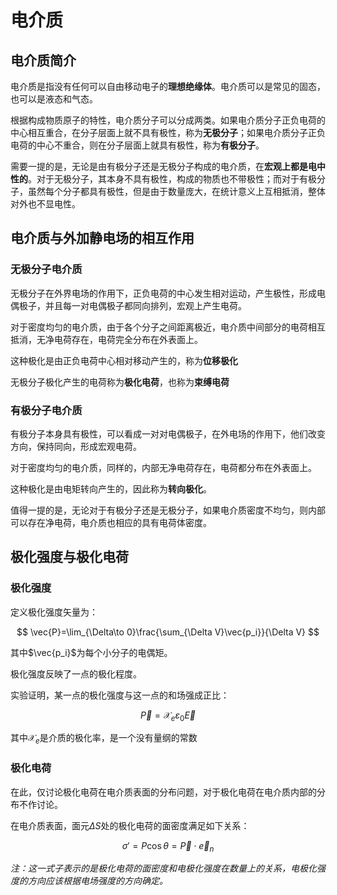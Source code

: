 # 电介质

## 电介质简介

电介质是指没有任何可以自由移动电子的**理想绝缘体**。电介质可以是常见的固态，也可以是液态和气态。

根据构成物质原子的特性，电介质分子可以分成两类。如果电介质分子正负电荷的中心相互重合，在分子层面上就不具有极性，称为**无极分子**；如果电介质分子正负电荷的中心不重合，则在分子层面上就具有极性，称为**有极分子**。

需要一提的是，无论是由有极分子还是无极分子构成的电介质，在**宏观上都是电中性的**。对于无极分子，其本身不具有极性，构成的物质也不带极性；而对于有极分子，虽然每个分子都具有极性，但是由于数量庞大，在统计意义上互相抵消，整体对外也不显电性。

## 电介质与外加静电场的相互作用

### 无极分子电介质

无极分子在外界电场的作用下，正负电荷的中心发生相对运动，产生极性，形成电偶极子，并且每一对电偶极子都同向排列，宏观上产生电荷。

对于密度均匀的电介质，由于各个分子之间距离极近，电介质中间部分的电荷相互抵消，无净电荷存在，电荷完全分布在外表面上。

这种极化是由正负电荷中心相对移动产生的，称为**位移极化**

无极分子极化产生的电荷称为**极化电荷**，也称为**束缚电荷**

### 有极分子电介质

有极分子本身具有极性，可以看成一对对电偶极子，在外电场的作用下，他们改变方向，保持同向，形成宏观电荷。

对于密度均匀的电介质，同样的，内部无净电荷存在，电荷都分布在外表面上。

这种极化是由电矩转向产生的，因此称为**转向极化**。

值得一提的是，无论对于有极分子还是无极分子，如果电介质密度不均匀，则内部可以存在净电荷，电介质也相应的具有电荷体密度。

## 极化强度与极化电荷

### 极化强度

定义极化强度矢量为：

$$
\vec{P}=\lim_{\Delta\to 0}\frac{\sum_{\Delta V}\vec{p_i}}{\Delta V}
$$

其中$\vec{p_i}$为每个小分子的电偶矩。

极化强度反映了一点的极化程度。

实验证明，某一点的极化强度与这一点的和场强成正比：

$$\vec{P}=\mathcal{X}_e \varepsilon_0 \vec{E}$$

其中$\mathcal{X}_e$是介质的极化率，是一个没有量纲的常数

### 极化电荷

在此，仅讨论极化电荷在电介质表面的分布问题，对于极化电荷在电介质内部的分布不作讨论。

在电介质表面，面元$\Delta S$处的极化电荷的面密度满足如下关系：

$$\sigma'=P\cos \theta=\vec{P}\cdot \vec{e}_n$$

*注：这一式子表示的是极化电荷的面密度和电极化强度在数量上的关系，电极化强度的方向应该根据电场强度的方向确定。*
